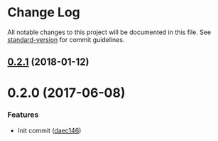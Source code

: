 # Change Log

All notable changes to this project will be documented in this file. See [standard-version](https://github.com/conventional-changelog/standard-version) for commit guidelines.

<a name="0.2.1"></a>
## [0.2.1](https://github.com/MartinHelmut/nerder-index/compare/v0.2.0...v0.2.1) (2018-01-12)



<a name="0.2.0"></a>
# 0.2.0 (2017-06-08)


### Features

* Init commit ([daec146](https://github.com/MartinHelmut/nerder-index/commit/daec146))
